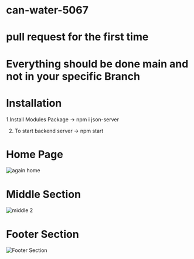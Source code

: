 
# can-water-5067
# pull request for the first time
# Everything should be done main and not in your specific Branch
# Installation
1.Install Modules Package -> npm i json-server

2. To start backend server -> npm start

# Home Page

![again home](https://user-images.githubusercontent.com/121368970/229431676-00ce709f-a3ef-42bd-80e8-e765f47bbcb6.png)



# Middle Section

![middle 2](https://user-images.githubusercontent.com/121368970/229432107-700acec6-2674-4a71-a270-a5a0afb290ca.png)





# Footer Section

![Footer Section](https://user-images.githubusercontent.com/121368970/228915162-bd32dc70-4b59-4178-a0d6-046e8e8d671c.png)



